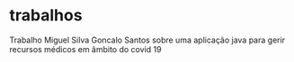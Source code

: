 # trabalhos
Trabalho Miguel Silva Goncalo Santos sobre uma aplicação java para gerir recursos médicos em âmbito do covid 19
